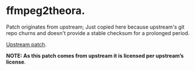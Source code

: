 ffmpeg2theora.
=======

Patch originates from upstream; Just copied here because upstream's git repo churns and doesn't provide a stable checksum for a prolonged period.

[Upstream patch](https://git.xiph.org/?p=ffmpeg2theora.git;a=patch;h=d3435a6a83dc656379de9e6523ecf8d565da6ca6).

**NOTE: As this patch comes from upstream it is licensed per upstream’s license**.

